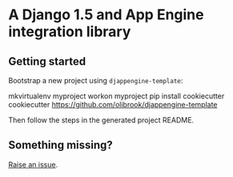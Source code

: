 # A Django 1.5 and App Engine integration library


## Getting started

Bootstrap a new project using `djappengine-template`:

  mkvirtualenv myproject
  workon myproject
  pip install cookiecutter
  cookiecutter https://github.com/olibrook/djappengine-template

Then follow the steps in the generated project README.


## Something missing?

[Raise an issue](https://github.com/olibrook/djappengine/issues?state=open).

